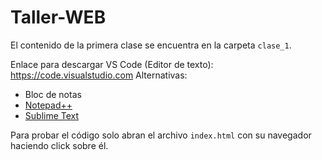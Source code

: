 # Taller-WEB

El contenido de la primera clase se encuentra en la carpeta `clase_1`.

Enlace para descargar VS Code (Editor de texto): https://code.visualstudio.com
Alternativas:

- Bloc de notas
- [Notepad++](https://notepad-plus-plus.org/downloads/)
- [Sublime Text](https://www.sublimetext.com/3)

Para probar el código solo abran el archivo `index.html` con su navegador haciendo click sobre él.
